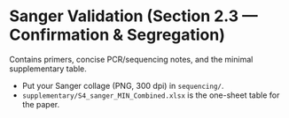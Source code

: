 
# Sanger Validation (Section 2.3 — Confirmation & Segregation)

Contains primers, concise PCR/sequencing notes, and the minimal supplementary table.

- Put your Sanger collage (PNG, 300 dpi) in `sequencing/`.
- `supplementary/S4_sanger_MIN_Combined.xlsx` is the one-sheet table for the paper.
